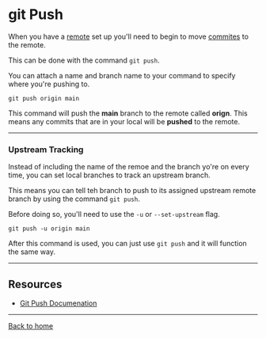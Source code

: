 # git Push
When you have a [remote](./REMOTE.md) set up you'll need to begin to move [commites](./COMMIT.md) to the remote.

This can be done with the command `git push`.

You can attach a name and branch name to your command to specify where you're pushing to.
```
git push origin main
```
This command will push the **main** branch to the remote called **orign**.
This means any commits that are in your local will be **pushed** to the remote.

---

### Upstream Tracking
Instead of including the name of the remoe and the branch yo're on every time, you can set local branches to track an upstream branch.

This means you can tell teh branch to push to its assigned upstream remote branch by using the command `git push`.

Before doing so, you'll need to use the `-u` or `--set-upstream` flag.

```
git push -u origin main
```
After this command is used, you can just use `git push` and it will function the same way.

---

## Resources
- [Git Push Documenation](https://git-scm./docs/git-push)

---

[Back to home](../README.md)

